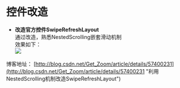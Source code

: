 # 控件改造 #

- **改造官方控件SwipeRefreshLayout**    
通过改造，熟悉NestedScrolling嵌套滑动机制    
效果如下：   
![](http://img.blog.csdn.net/20170226112533096?watermark/2/text/aHR0cDovL2Jsb2cuY3Nkbi5uZXQvR2V0X1pvb20=/font/5a6L5L2T/fontsize/400/fill/I0JBQkFCMA==/dissolve/70/gravity/SouthEast)

博客地址：
[http://blog.csdn.net/Get_Zoom/article/details/57400231](http://blog.csdn.net/Get_Zoom/article/details/57400231 "利用NestedScrolling机制改造SwipeRefreshLayout")
